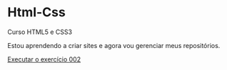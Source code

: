 # Html-Css
 Curso HTML5 e CSS3

Estou aprendendo a criar sites e agora vou gerenciar meus repositórios.

<a href= "https://mariannerodrigues.github.io/Html-Css/exerc%C3%ADcios/ex002/index.html"> Executar o exercício 002 </a>